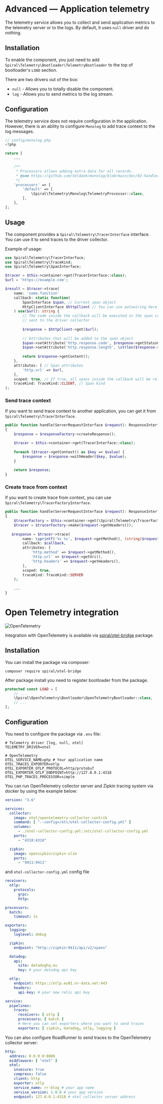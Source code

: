 # Advanced — Application telemetry

The telemetry service allows you to collect and send application metrics to the telemetry server or to the logs. By
default, it uses `null` driver and do nothing.

## Installation

To enable the component, you just need to add `Spiral\Telemetry\Bootloader\TelemetryBootloader` to the
top of bootloader's `LOAD` section.

There are two drivers out of the box:

- `null` - Allows you to totally disable the component.
- `log` - Allows you to send metrics to the log stream.

## Configuration

The telemetry service does not require configuration in the application.
However, there is an ability to configure `Monolog` to add trace context to the log messages.

```php
// config/monolog.php
<?php

return [
    ...

    /**
     * Processors allows adding extra data for all records.
     * @see https://github.com/Seldaek/monolog/blob/main/doc/02-handlers-formatters-processors.md#processors
     */
    'processors' => [
        'default' => [
            \Spiral\Telemetry\Monolog\TelemetryProcessor::class,
        ],
    ],
];
```

## Usage

The component provides a `Spiral\Telemetry\TracerInterface` interface. You can use it to send traces to the driver
collector.

Example of usage:

```php
use Spiral\Telemetry\TracerInterface;
use Spiral\Telemetry\TraceKind;
use Spiral\Telemetry\SpanInterface;

$tracer = $this->container->get(TracerInterface::class);
$url = 'https://example.com';

$result = $tracer->trace(
    name: 'some.function'
    callback: static function(
        SpanInterface $span, // Current span object
        HttpClientInterface $httpClient // You can use autowiring here
    ) use($url): string {
        // The code inside the callback will be executed in the span context and information about the span will be
        // sent to the driver collector
        
        $response = $httpClient->get($url);
        
        // Attributes that will be added to the span object
        $span->setAttribute('http.response.code', $response->getStatusCode());
        $span->setAttribute('http.response.length', \strlen($response->getContent()));
        
        return $response->getContent();
    },
    attributes: [ // Span attributes
        'http.url' => $url,
    ],
    scoped: true, // If true, all spans inside the callback will be related to the current span
    traceKind: TraceKind::CLIENT, // Span kind
);
```

### Send trace context

If you want to send trace context to another application, you can get it from `Spiral\Telemetry\TracerInterface`.

```php
public function handle(ServerRequestInterface $request): ResponseInterface
{
    $response = $responseFactory->createResponse();

    $tracer = $this->container->get(TracerInterface::class);
    
    foreach ($tracer->getContext() as $key => $value) {
        $response = $response->withHeader($key, $value);
    }
    
    return $response;
}
```

### Create trace from context

If you want to create trace from context, you can use `Spiral\Telemetry\TracerFactoryInterface`.

```php
public function handle(ServerRequestInterface $request): ResponseInterface
{
    $tracerFactory = $this->container->get(\Spiral\Telemetry\TracerFactoryInterface::class);
    $tracer = $tracerFactory->make($request->getHeaders());
    
   $response = $tracer->trace(
        name: \sprintf('%s %s', $request->getMethod(), (string)$request->getUri()),
        callback: $callback,
        attributes: [
            'http.method' => $request->getMethod(),
            'http.url' => $request->getUri(),
            'http.headers' => $request->getHeaders(),
        ],
        scoped: true,
        traceKind: TraceKind::SERVER
    );
    
    ...
}
```

# Open Telemetry integration

![OpenTelemetry](https://user-images.githubusercontent.com/773481/202469153-f0b6458c-535c-4cb7-8570-bab8c27abd29.png)


Integration with OpenTelemetry is available via [spiral/otel-bridge](https://github.com/spiral/otel-bridge) package.

## Installation

You can install the package via composer:

```terminal
composer require spiral/otel-bridge
```

After package install you need to register bootloader from the package.

```php app/src/Application/Kernel.php
protected const LOAD = [
    // ...
    \Spiral\OpenTelemetry\Bootloader\OpenTelemetryBootloader::class,
    // ...
];
```

## Configuration

You need to configure the package via `.env` file:

```dotenv
# Telemetry driver [log, null, otel]
TELEMETRY_DRIVER=otel

# OpenTelemetry
OTEL_SERVICE_NAME=php # Your application name
OTEL_TRACES_EXPORTER=otlp
OTEL_EXPORTER_OTLP_PROTOCOL=http/protobuf
OTEL_EXPORTER_OTLP_ENDPOINT=http://127.0.0.1:4318
OTEL_PHP_TRACES_PROCESSOR=simple
```

You can run OpenTelemetry collector server and Zipkin tracing system via docker by using the example below:

```yaml
version: "3.6"

services:
  collector:
    image: otel/opentelemetry-collector-contrib
    command: [ "--config=/etc/otel-collector-config.yml" ]
    volumes:
      - ./otel-collector-config.yml:/etc/otel-collector-config.yml
    ports:
      - "4318:4318"

  zipkin:
    image: openzipkin/zipkin-slim
    ports:
      - "9411:9411"
```

and `otel-collector-config.yml` config file

```yaml
receivers:
  otlp:
    protocols:
      grpc:
      http:

processors:
  batch:
    timeout: 1s

exporters:
  logging:
    loglevel: debug

  zipkin:
    endpoint: "http://zipkin:9411/api/v2/spans"

  datadog:
    api:
      site: datadoghq.eu
      key: # your datadog api key

  otlp:
    endpoint: https://otlp.eu01.nr-data.net:443
    headers:
      api-key: # your new relic api key

service:
  pipelines:
    traces:
      receivers: [ otlp ]
      processors: [ batch ]
      # Here you can set exporters where you want to send traces
      exporters: [ zipkin, datadog, otlp, logging ]
```

You can also configure RoadRunner to send traces to the OpenTelemetry collector server:

```yaml
http:
  address: 0.0.0.0:8080
  middleware: [ "otel" ]
  otel:
    insecure: true
    compress: false
    client: http
    exporter: otlp
    service_name: rr-blog # your app name
    service_version: 1.0.0 # your app version
    endpoint: 127.0.0.1:4318 # otel collector server address
```
